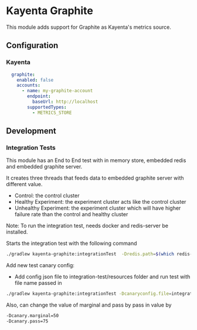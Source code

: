 # Kayenta Graphite

This module adds support for Graphite as Kayenta's metrics source.

## Configuration

### Kayenta
```yaml
  graphite:
    enabled: false
    accounts:
      - name: my-graphite-account
        endpoint:
          baseUrl: http://localhost
        supportedTypes:
          - METRICS_STORE
```

## Development

### Integration Tests

This module has an End to End test with in memory store, embedded redis and embedded graphite server.

It creates three threads that feeds data to embedded graphite server with different value.

- Control: the control cluster
- Healthy Experiment: the experiment cluster acts like the control cluster 
- Unhealthy Experiment: the experiment cluster which will have higher failure rate than the control and healthy cluster

Note: To run the integration test, needs docker and redis-server be installed. 

Starts the integration test with the following command
```bash
./gradlew kayenta-graphite:integrationTest  -Dredis.path=$(which redis-server) -Dgraphite.tag=<Graphite Version to Test on, default: latest>
```

Add new test canary config:
- Add config json file to integration-test/resources folder and run test with file name passed in

```bash
./gradlew kayenta-graphite:integrationTest -Dcanaryconfig.file=integration-test-canary-config.json -Dredis.path=$(which redis-server) -Dgraphite.tag=<Graphite Version to Test on, default: latest>
```

Also, can change the value of marginal and pass by pass in value by
```bash
-Dcanary.marginal=50 
-Dcanary.pass=75
```